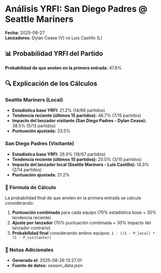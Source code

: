 # Análisis YRFI: San Diego Padres @ Seattle Mariners

**Fecha:** 2025-08-27  
**Lanzadores:** Dylan Cease (V) vs Luis Castillo (L)

## 📊 Probabilidad YRFI del Partido

**Probabilidad de que anoten en la primera entrada:** 47.6%

## 🔍 Explicación de los Cálculos

### Seattle Mariners (Local)
- **Estadística base YRFI:** 21.2% (14/66 partidos)
- **Tendencia reciente (últimos 15 partidos):** 46.7% (7/15 partidos)
- **Impacto del lanzador visitante (San Diego Padres - Dylan Cease):** 38.5% (5/13 partidos)
- **Puntuación ajustada:** 33.5%

### San Diego Padres (Visitante)
- **Estadística base YRFI:** 26.9% (18/67 partidos)
- **Tendencia reciente (últimos 15 partidos):** 20.0% (3/15 partidos)
- **Impacto del lanzador local (Seattle Mariners - Luis Castillo):** 14.3% (2/14 partidos)
- **Puntuación ajustada:** 21.2%

### 📝 Fórmula de Cálculo

La probabilidad final de que anoten en la primera entrada se calcula considerando:
1. **Puntuación combinada** para cada equipo (70% estadística base + 30% tendencia reciente)
2. **Ajuste por lanzador** (70% puntuación combinada + 30% impacto del lanzador contrario)
3. **Probabilidad final** considerando ambos equipos: `1 - ((1 - P_local) * (1 - P_visitante))`

### 📌 Notas Adicionales

- **Generado el:** 2025-08-26 13:27:01
- **Fuente de datos:** season_data.json
